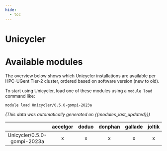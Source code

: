 ```yaml
---
hide:
  - toc
---
```


Unicycler
=========

# Available modules


The overview below shows which Unicycler installations are available per HPC-UGent Tier-2 cluster, ordered based on software version (new to old).

To start using Unicycler, load one of these modules using a `module load` command like:

```shell
module load Unicycler/0.5.0-gompi-2023a
```

*(This data was automatically generated on {{modules_last_updated}})*  

| |accelgor|doduo|donphan|gallade|joltik|litleo|shinx|
| :---: | :---: | :---: | :---: | :---: | :---: | :---: | :---: |
|Unicycler/0.5.0-gompi-2023a|x|x|x|x|x|x|x|
